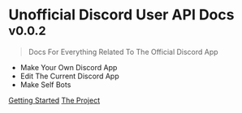 # Unofficial Discord User API Docs <small>v0.0.2</small>

> Docs For Everything Related To The Official Discord App

-   Make Your Own Discord App
-   Edit The Current Discord App
-   Make Self Bots

[Getting Started](Logging-In.md)
[The Project](#the-project)
